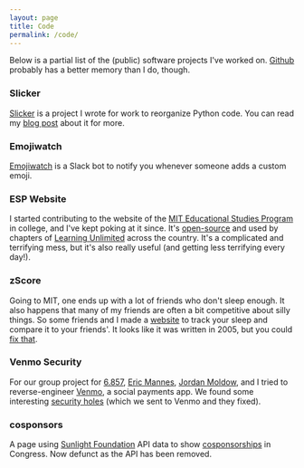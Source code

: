 ```yaml
---
layout: page
title: Code
permalink: /code/
---
```


Below is a partial list of the (public) software projects I've worked on.  [Github](https://github.com/benjaminjkraft/) probably has a better memory than I do, though.

### Slicker

[Slicker](https://github.com/Khan/slicker) is a project I wrote for work to reorganize Python code.  You can read my [blog post](https://engineering.khanacademy.org/posts/slicker.htm) about it for more.

### Emojiwatch

[Emojiwatch](https://github.com/Khan/emojiwatch) is a Slack bot to notify you whenever someone adds a custom emoji.

### ESP Website

I started contributing to the website of the [MIT Educational Studies Program](https://esp.mit.edu) in college, and I've kept poking at it since.  It's [open-source](https://github.com/learning-unlimited/esp-website/) and used by chapters of [Learning Unlimited](https://learningu.org) across the country.  It's a complicated and terrifying mess, but it's also really useful (and getting less terrifying every day!).

### zScore

Going to MIT, one ends up with a lot of friends who don't sleep enough.  It also happens that many of my friends are often a bit competitive about silly things.  So some friends and I made a [website](https://zscore.benkraft.org) to track your sleep and compare it to your friends'.  It looks like it was written in 2005, but you could [fix that](https://github.com/sleepers-anonymous/zscore/).

### Venmo Security

For our group project for [6.857](https://courses.csail.mit.edu/6.857/), [Eric Mannes](https://ericmann.es), [Jordan Moldow](https://github.com/jmoldow), and I tried to reverse-engineer [Venmo](https://venmo.com), a social payments app.  We found some interesting [security holes](/files/venmo.pdf) (which we sent to Venmo and they fixed).

### cosponsors

A page using [Sunlight Foundation](https://sunlightfoundation.com) API data to show [cosponsorships](https://github.com/benjaminjkraft/cosponsors) in Congress.  Now defunct as the API has been removed.

